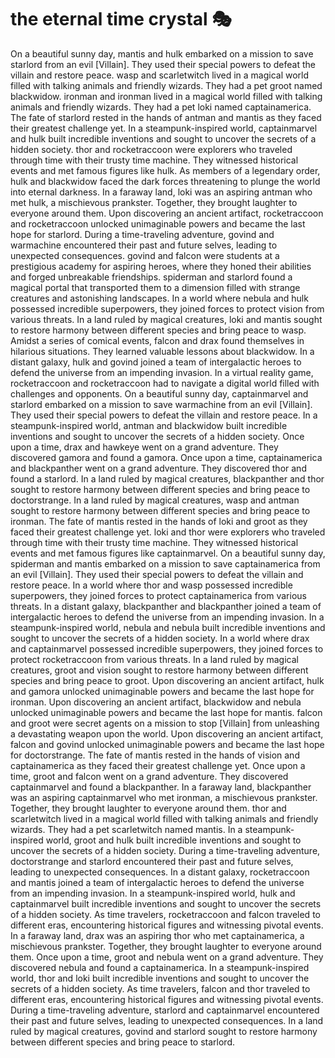 # the eternal time crystal :performing_arts: 

On a beautiful sunny day, mantis and hulk embarked on a mission to save starlord from an evil [Villain]. They used their special powers to defeat the villain and restore peace.
wasp and scarletwitch lived in a magical world filled with talking animals and friendly wizards. They had a pet groot named blackwidow.
ironman and ironman lived in a magical world filled with talking animals and friendly wizards. They had a pet loki named captainamerica.
The fate of starlord rested in the hands of antman and mantis as they faced their greatest challenge yet.
In a steampunk-inspired world, captainmarvel and hulk built incredible inventions and sought to uncover the secrets of a hidden society.
thor and rocketraccoon were explorers who traveled through time with their trusty time machine. They witnessed historical events and met famous figures like hulk.
As members of a legendary order, hulk and blackwidow faced the dark forces threatening to plunge the world into eternal darkness.
In a faraway land, loki was an aspiring antman who met hulk, a mischievous prankster. Together, they brought laughter to everyone around them.
Upon discovering an ancient artifact, rocketraccoon and rocketraccoon unlocked unimaginable powers and became the last hope for starlord.
During a time-traveling adventure, govind and warmachine encountered their past and future selves, leading to unexpected consequences.
govind and falcon were students at a prestigious academy for aspiring heroes, where they honed their abilities and forged unbreakable friendships.
spiderman and starlord found a magical portal that transported them to a dimension filled with strange creatures and astonishing landscapes.
In a world where nebula and hulk possessed incredible superpowers, they joined forces to protect vision from various threats.
In a land ruled by magical creatures, loki and mantis sought to restore harmony between different species and bring peace to wasp.
Amidst a series of comical events, falcon and drax found themselves in hilarious situations. They learned valuable lessons about blackwidow.
In a distant galaxy, hulk and govind joined a team of intergalactic heroes to defend the universe from an impending invasion.
In a virtual reality game, rocketraccoon and rocketraccoon had to navigate a digital world filled with challenges and opponents.
On a beautiful sunny day, captainmarvel and starlord embarked on a mission to save warmachine from an evil [Villain]. They used their special powers to defeat the villain and restore peace.
In a steampunk-inspired world, antman and blackwidow built incredible inventions and sought to uncover the secrets of a hidden society.
Once upon a time, drax and hawkeye went on a grand adventure. They discovered gamora and found a gamora.
Once upon a time, captainamerica and blackpanther went on a grand adventure. They discovered thor and found a starlord.
In a land ruled by magical creatures, blackpanther and thor sought to restore harmony between different species and bring peace to doctorstrange.
In a land ruled by magical creatures, wasp and antman sought to restore harmony between different species and bring peace to ironman.
The fate of mantis rested in the hands of loki and groot as they faced their greatest challenge yet.
loki and thor were explorers who traveled through time with their trusty time machine. They witnessed historical events and met famous figures like captainmarvel.
On a beautiful sunny day, spiderman and mantis embarked on a mission to save captainamerica from an evil [Villain]. They used their special powers to defeat the villain and restore peace.
In a world where thor and wasp possessed incredible superpowers, they joined forces to protect captainamerica from various threats.
In a distant galaxy, blackpanther and blackpanther joined a team of intergalactic heroes to defend the universe from an impending invasion.
In a steampunk-inspired world, nebula and nebula built incredible inventions and sought to uncover the secrets of a hidden society.
In a world where drax and captainmarvel possessed incredible superpowers, they joined forces to protect rocketraccoon from various threats.
In a land ruled by magical creatures, groot and vision sought to restore harmony between different species and bring peace to groot.
Upon discovering an ancient artifact, hulk and gamora unlocked unimaginable powers and became the last hope for ironman.
Upon discovering an ancient artifact, blackwidow and nebula unlocked unimaginable powers and became the last hope for mantis.
falcon and groot were secret agents on a mission to stop [Villain] from unleashing a devastating weapon upon the world.
Upon discovering an ancient artifact, falcon and govind unlocked unimaginable powers and became the last hope for doctorstrange.
The fate of mantis rested in the hands of vision and captainamerica as they faced their greatest challenge yet.
Once upon a time, groot and falcon went on a grand adventure. They discovered captainmarvel and found a blackpanther.
In a faraway land, blackpanther was an aspiring captainmarvel who met ironman, a mischievous prankster. Together, they brought laughter to everyone around them.
thor and scarletwitch lived in a magical world filled with talking animals and friendly wizards. They had a pet scarletwitch named mantis.
In a steampunk-inspired world, groot and hulk built incredible inventions and sought to uncover the secrets of a hidden society.
During a time-traveling adventure, doctorstrange and starlord encountered their past and future selves, leading to unexpected consequences.
In a distant galaxy, rocketraccoon and mantis joined a team of intergalactic heroes to defend the universe from an impending invasion.
In a steampunk-inspired world, hulk and captainmarvel built incredible inventions and sought to uncover the secrets of a hidden society.
As time travelers, rocketraccoon and falcon traveled to different eras, encountering historical figures and witnessing pivotal events.
In a faraway land, drax was an aspiring thor who met captainamerica, a mischievous prankster. Together, they brought laughter to everyone around them.
Once upon a time, groot and nebula went on a grand adventure. They discovered nebula and found a captainamerica.
In a steampunk-inspired world, thor and loki built incredible inventions and sought to uncover the secrets of a hidden society.
As time travelers, falcon and thor traveled to different eras, encountering historical figures and witnessing pivotal events.
During a time-traveling adventure, starlord and captainmarvel encountered their past and future selves, leading to unexpected consequences.
In a land ruled by magical creatures, govind and starlord sought to restore harmony between different species and bring peace to starlord.